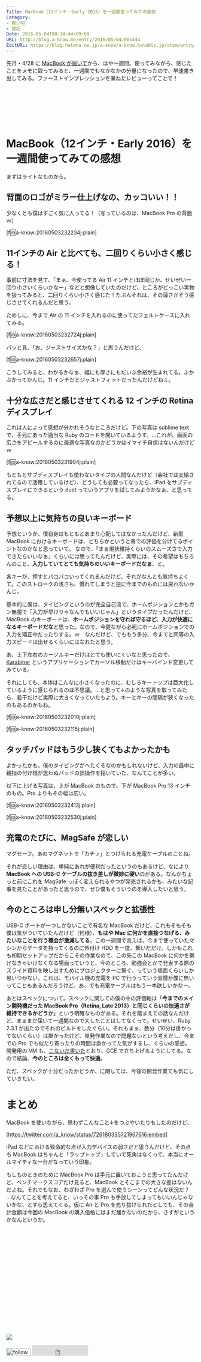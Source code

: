 ```yaml
---
Title: MacBook（12インチ・Early 2016）を一週間使ってみての感想
Category:
- 買い物
- 雑記
Date: 2016-05-04T08:14:44+09:00
URL: http://blog.a-know.me/entry/2016/05/04/081444
EditURL: https://blog.hatena.ne.jp/a-know/a-know.hateblo.jp/atom/entry/6653812171394264431
---
```


先月・4/28 に [MacBook が届いて](http://blog.a-know.me/entry/2016/04/28/223616)から、はや一週間。使ってみながら、感じたことをメモに取ってみると、一週間でもなかなかの分量になったので、早速書き出してみる。ファーストインプレッションを兼ねたレビューってことで！



<!-- more -->


<script async src="//pagead2.googlesyndication.com/pagead/js/adsbygoogle.js"></script>
<!-- article-top -->
<ins class="adsbygoogle"
     style="display:inline-block;width:728px;height:90px"
     data-ad-client="ca-pub-3463034538369189"
     data-ad-slot="8367620130"></ins>
<script>
(adsbygoogle = window.adsbygoogle || []).push({});
</script>


# MacBook（12インチ・Early 2016）を一週間使ってみての感想

まずはライトなものから。

## 背面のロゴがミラー仕上げなの、カッコいい！！

少なくとも僕はすごく気に入ってる！（写っているのは、MacBook Pro の背面ｗ）


[f:id:a-know:20160503232234j:plain]


## 11インチの Air と比べても、二回りくらい小さく感じる！

事前に寸法を見て、「まぁ、今使ってる Air 11 インチとほぼ同じか、せいぜい一回り小さいくらいかなー」などと想像していたのだけど、ところがどっこい実物を扱ってみると、二回りくらい小さく感じた！たぶんそれは、その薄さがそう感じさせてくれるんだと思う。


ためしに、今まで Air の 11 インチを入れるのに使ってたフェルトケースに入れてみる。


[f:id:a-know:20160503232724j:plain]


パッと見、「お、ジャストサイズかな？」と思うんだけど、


[f:id:a-know:20160503232657j:plain]


こうしてみると、わかるかなぁ、幅にも厚さにもだいぶ余裕が生まれてる。ぶかぶかってかんじ。11 インチだとジャストフィットだったんだけどねぇ。


## 十分な広さだと感じさせてくれる 12 インチの Retina ディスプレイ
これは人によって感想が分かれそうなところだけど。下の写真は sublime text で、手元にあった適当な Ruby のコードを開いているようす。...これが、画面の広さをアピールするのに最適な写真なのかどうかはイマイチ自信はないんだけどｗ


[f:id:a-know:20160503231904j:plain]


もともとサブディスプレイも使わないタイプの人間なんだけど（会社では支給されてるので活用しているけど）、どうしても必要ってなったら、iPad をサブディスプレイにできるという duet っていうアプリを試してみようかなぁ、と思ってる。


## 予想以上に気持ちの良いキーボード
予想というか、僕自身はもともとあまり心配してはなかったんだけど、新型 MacBook におけるキーボードは、どちらかというと巷での評価を分けてるポイントなのかなと思っていて。
なので、「まぁ現状維持くらいのスムーズさで入力できたらいいなぁ」くらいには思ってたんだけど、実際には、その希望はもちろんのこと、**入力していてとても気持ちのいいキーボードだなぁ**、と。


各キーが、押すとパコパコいってくれるんだけど、それがなんとも気持ちよくて。このストロークの浅さも、慣れてしまうと逆に今までのものには戻れないかんじ。


基本的に僕は、タイピングというのが完全自己流で、ホームポジションとかもガン無視で「入力が早けりゃなんでもいいじゃん」というタイプだったんだけど、MacBook のキーボードは、**ホームポジションを守れば守るほど、入力が快適になるキーボードだな**と思った。なので、今更ながら必死にホームポジションでの入力を矯正中だったりする。ｗ　なんだけど、でももう多分、今までと同等の入力スピードは出せるくらいにはなれたと思う。

あ、上下左右のカーソルキーだけはとても使いにくいなと思ったので、[Karabiner](https://pqrs.org/osx/karabiner/) というアプリケーションでカーソル移動だけはキーバインド変更してみている。


それにしても、本体はこんなに小さくなったのに、むしろキートップは巨大化しているように感じられるのは不思議。...と思って↓のような写真を取ってみたら、若干だけど実際に大きくなっていたもよう。キーとキーの間隔が狭くなったのもあるのかもね。


[f:id:a-know:20160503232010j:plain]


[f:id:a-know:20160503232115j:plain]


## タッチパッドはもう少し狭くてもよかったかも

よかったかも。僕のタイピングがへたくそなのかもしれないけど、入力の最中に親指の付け根が思わぬパッドの誤操作を招いていた、なんてことが多い。


以下に上げる写真は、上が MacBook のもので、下が MacBook Pro 13 インチのもの。Pro よりもその幅は広い。


[f:id:a-know:20160503232413j:plain]


[f:id:a-know:20160503232530j:plain]



## 充電のたびに、MagSafe が恋しい
マグセーフ。あのマグネットで「カチッ」とつけられる充電ケーブルのことね。

それが恋しい理由は、単純にあれが便利だったというのもあるけど、なにより <b>MacBook への USB-C ケーブルの抜き差しが微妙に硬い</b>のがある。なんかちょっと前にこれを MagSafe っぽく変えられるやつが発売されるかも、みたいな記事を見たことがあったと思うので、ぜひ僕もそういうのを導入したいと思う。


## 今のところは申し分無いスペックと拡張性
USB-C ポートが一つしかないことで有名な MacBook だけど、これもそもそも僕は気がついていたんだけど（何様）、**もはや Mac に何かを直接つなげる、みたいなことを行う機会が激減してる**。この一週間で言えば、今まで使っていたマシンからデータを持ってくるのに外付け HDD を一度、繋いだだけ。しかもこれも初期セットアップだからこその作業なので、この先この MacBook に何かを繋げなきゃいけなくなる場面っていうと、今のところ、勉強会とかで発表する際のスライド資料を映し出すためにプロジェクターに繋ぐ、っていう場面くらいしか思いつかない。これは、モバイル機の充電を PC で行うっていう習慣が僕に無いってこともあるんだろうけど。あ、でも充電ケーブルはもう一本欲しいかなー。


あとはスペックについて。スペックに関しての僕の中の評価軸は「**今までのメイン開発機だった MacBook Pro（Retina, Late 2013）と同じくらいの快適さが維持できるかどうか**」という明確なものがある。それを踏まえての話なんだけど、まぁまだ届いて一週間なので大したことはしてなくって。せいぜい、Ruby 2.3.1 が出たのでそれのビルドをしたぐらい。それもまぁ、数分（10分は掛かってないくらい）は掛かったけど、単発作業なので問題ないという考えだし、今までの Pro でも似たり寄ったりの時間は掛かってた気がするし、くらいの感想。開発用の VM も、[こないだ書いた](http://blog.a-know.me/entry/2016/04/12/071739)とおり、GCE で立ち上げるようにしてる。なので結論、**今のところは全くもって快適**。


ただ、スペックが十分だったかどうか、に関しては、今後の開発作業でも気にしていきたい。


# まとめ
MacBook を使いながら、思わずこんなこと↓をつぶやいたりもしたのだけど、



[https://twitter.com/a_know/status/726180335721967616:embed]



iPad などにおける致命的な点が入力デバイスの弱さだと思うんだけど、その点も MacBook はちゃんと「ラップトップ」していて死角はなくって、本当にオールマイティな一台だなっていう印象。


もしものときのために MacBook Pro は手元に置いておこうと思ってたんだけど、ベンチマークスコアだけ見ると、MacBook とそこまでの大きな差はないんだよね。それでもなお、わざわざ Pro を選んで使うシーンってどんな状況だ？ ...なんてことを考えてると、いっその事 Pro も手放してしまってもいいんじゃないかな、とすら思えてくる。仮に Air と Pro を売り抜けられたとしても、その合計金額は今回の MacBook の購入価格にはまだ届かないのだから、さすがというかなんというか。


<div>
<br>
<script async src="//pagead2.googlesyndication.com/pagead/js/adsbygoogle.js"></script>
<!-- article-bottom2 -->
<ins class="adsbygoogle"
     style="display:inline-block;width:300px;height:250px"
     data-ad-client="ca-pub-3463034538369189"
     data-ad-slot="5274552934"></ins>
<script>
(adsbygoogle = window.adsbygoogle || []).push({});
</script>

<a href="http://bit.ly/grassgraph" target='blank' rel="nofollow"><img src="https://cdn-ak.f.st-hatena.com/images/fotolife/a/a-know/20170405/20170405220342.png"></a>
<br>
</div>

<div>
<a href='http://cloud.feedly.com/#subscription%2Ffeed%2Fhttp%3A%2F%2Fblog.a-know.me%2Ffeed'  target='blank'><img id='feedlyFollow' src='http://s3.feedly.com/img/follows/feedly-follow-rectangle-volume-small_2x.png' alt='follow us in feedly' width='65' height='20'></a>



<iframe src="http://blog.hatena.ne.jp/a-know/a-know.hateblo.jp/subscribe/iframe" allowtransparency="true" frameborder="0" scrolling="no" width="150" height="28"></iframe>
</div>
